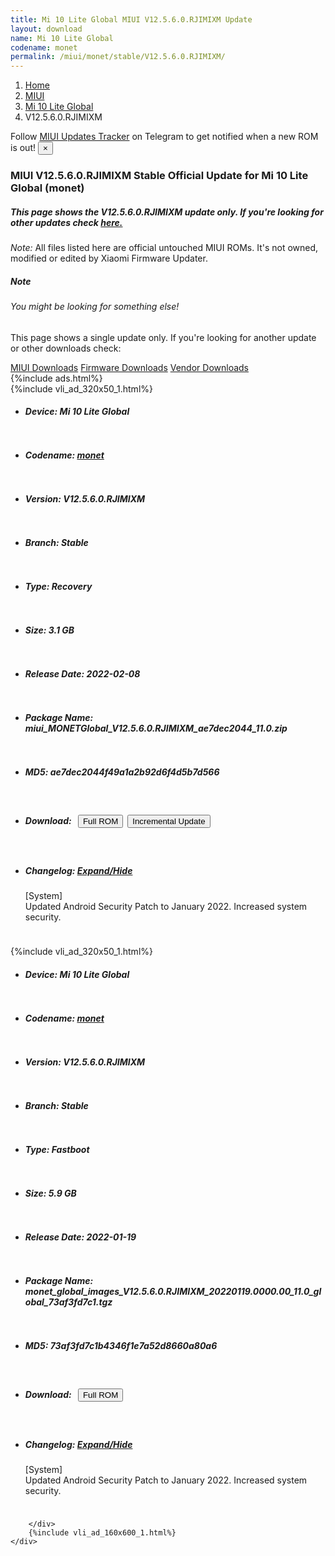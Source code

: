 ```yaml
---
title: Mi 10 Lite Global MIUI V12.5.6.0.RJIMIXM Update
layout: download
name: Mi 10 Lite Global
codename: monet
permalink: /miui/monet/stable/V12.5.6.0.RJIMIXM/
---
```

<nav aria-label="breadcrumb">
    <ol class="breadcrumb">
        <li class="breadcrumb-item"><a href="/">Home</a></li>
        <li class="breadcrumb-item"><a href="/miui/">MIUI</a></li>
        <li class="breadcrumb-item"><a href="/miui/monet/">Mi 10 Lite Global</a></li>
        <li class="breadcrumb-item active" aria-current="page">V12.5.6.0.RJIMIXM</li>
    </ol>
</nav>
<div class="alert alert-primary alert-dismissible fade show" role="alert">
    Follow <a href="https://t.me/MIUIUpdatesTracker" class="alert-link">MIUI Updates Tracker</a> on Telegram to get
    notified when a new ROM is out!
    <button type="button" class="close" data-dismiss="alert" aria-label="Close">
        <span aria-hidden="true">&times;</span>
    </button>
</div>
<div class="col-12 mx-auto">
    <h3 class="title bg-light p-2 rounded">MIUI V12.5.6.0.RJIMIXM Stable Official Update for Mi 10 Lite Global (monet)</h3>
    <h5>This page shows the V12.5.6.0.RJIMIXM update only. If you're looking for other updates check
        <a href="/miui/monet/">here.</a></h5>
    <p><i>Note: </i>All files listed here are official untouched MIUI ROMs.
        It's not owned, modified or edited by Xiaomi Firmware Updater.</p>
    <div class="card">
        <div class="card-body">
            <h5 class="card-title">Note</h5>
            <h6 class="card-subtitle mb-2 text-muted">You might be looking for something else!</h6>
            <p class="card-text">This page shows a single update only.
                If you're looking for another update or other downloads check:</p>
            <a href="/miui/" class="card-link">MIUI Downloads</a>
            <a href="/firmware/" class="card-link">Firmware Downloads</a>
            <a href="/vendor/" class="card-link">Vendor Downloads</a>
        </div>
    </div>
    {%include ads.html%}
    <div class="row justify-content-center">
        <div class="col-10" id="downloads">
                    <div class="card card-body">
            {%include vli_ad_320x50_1.html%}
            <ul class="list-unstyled">
                <li style="padding-bottom: 10px;">
                    <h5><b>Device: </b>Mi 10 Lite Global</h5>
                </li>
                <li style="padding-bottom: 10px;">
                    <h5><b>Codename: </b> <a href="/miui/monet/" target="_blank">monet</a> </h5>
                </li>
                <li style="padding-bottom: 10px;">
                    <h5><b>Version: </b>V12.5.6.0.RJIMIXM</h5>
                </li>
                <li style="padding-bottom: 10px;">
                    <h5><b>Branch: </b>Stable</h5>
                </li>
                <li style="padding-bottom: 10px;">
                    <h5><b>Type: </b>Recovery</h5>
                </li>
                <li style="padding-bottom: 10px;">
                    <h5><b>Size: </b>3.1 GB</h5>
                </li>
                <li style="padding-bottom: 10px;">
                    <h5><b>Release Date: </b>2022-02-08</h5>
                </li>
                <li style="padding-bottom: 10px;">
                    <h5><b>Package Name: </b><span id="filename" class="text-dark">miui_MONETGlobal_V12.5.6.0.RJIMIXM_ae7dec2044_11.0.zip</span></h5>
                </li>
                <li style="padding-bottom: 10px;">
                    <h5><b>MD5: </b><span id="md5" class="text-muted">ae7dec2044f49a1a2b92d6f4d5b7d566</span></h5>
                </li>
                <li style="padding-bottom: 10px;">
                    <h5><b>Download: </b><button type="button" id="download" class="btn btn-primary" style="margin: 7px;"
                            onclick="window.open('https://bigota.d.miui.com/V12.5.6.0.RJIMIXM/miui_MONETGlobal_V12.5.6.0.RJIMIXM_ae7dec2044_11.0.zip', '_blank');"><i class="fa fa-download"></i> Full ROM</button><button type="button" id="incremental_download" class="btn btn-warning" onclick="window.open('https://bigota.d.miui.com/V12.5.6.0.RJIMIXM/miui-blockota-monet_global-V12.5.5.0.RJIMIXM-V12.5.6.0.RJIMIXM-e71b3bed2d-11.0.zip', '_blank');"><i class="fa fa-download"></i> Incremental Update</button></h5>
                </li>
                <li style="padding-bottom: 10px;">
                    <h5><b>Changelog: </b><a href="#monet_1_changelog" data-toggle="collapse" role="button"
                            aria-expanded="false" aria-controls="monet_1_changelog"> <i class="fa fa-arrow-down"
                                aria-hidden="true"></i> Expand/Hide</a></h5>
                    <div class="collapse" id="monet_1_changelog">
                        <p id="changelog_text">[System]<br>Updated Android Security Patch to January 2022. Increased system security.</p>
                    </div>
                </li>
            </ul>
        </div>
        <div class="card card-body">
            {%include vli_ad_320x50_1.html%}
            <ul class="list-unstyled">
                <li style="padding-bottom: 10px;">
                    <h5><b>Device: </b>Mi 10 Lite Global</h5>
                </li>
                <li style="padding-bottom: 10px;">
                    <h5><b>Codename: </b> <a href="/miui/monet/" target="_blank">monet</a> </h5>
                </li>
                <li style="padding-bottom: 10px;">
                    <h5><b>Version: </b>V12.5.6.0.RJIMIXM</h5>
                </li>
                <li style="padding-bottom: 10px;">
                    <h5><b>Branch: </b>Stable</h5>
                </li>
                <li style="padding-bottom: 10px;">
                    <h5><b>Type: </b>Fastboot</h5>
                </li>
                <li style="padding-bottom: 10px;">
                    <h5><b>Size: </b>5.9 GB</h5>
                </li>
                <li style="padding-bottom: 10px;">
                    <h5><b>Release Date: </b>2022-01-19</h5>
                </li>
                <li style="padding-bottom: 10px;">
                    <h5><b>Package Name: </b><span id="filename" class="text-dark">monet_global_images_V12.5.6.0.RJIMIXM_20220119.0000.00_11.0_global_73af3fd7c1.tgz</span></h5>
                </li>
                <li style="padding-bottom: 10px;">
                    <h5><b>MD5: </b><span id="md5" class="text-muted">73af3fd7c1b4346f1e7a52d8660a80a6</span></h5>
                </li>
                <li style="padding-bottom: 10px;">
                    <h5><b>Download: </b><button type="button" id="download" class="btn btn-primary" style="margin: 7px;"
                            onclick="window.open('https://bigota.d.miui.com/V12.5.6.0.RJIMIXM/monet_global_images_V12.5.6.0.RJIMIXM_20220119.0000.00_11.0_global_73af3fd7c1.tgz', '_blank');"><i class="fa fa-download"></i> Full ROM</button></h5>
                </li>
                <li style="padding-bottom: 10px;">
                    <h5><b>Changelog: </b><a href="#monet_2_changelog" data-toggle="collapse" role="button"
                            aria-expanded="false" aria-controls="monet_2_changelog"> <i class="fa fa-arrow-down"
                                aria-hidden="true"></i> Expand/Hide</a></h5>
                    <div class="collapse" id="monet_2_changelog">
                        <p id="changelog_text">[System]<br>Updated Android Security Patch to January 2022. Increased system security.</p>
                    </div>
                </li>
            </ul>
        </div>

        </div>
        {%include vli_ad_160x600_1.html%}
    </div>
</div>
